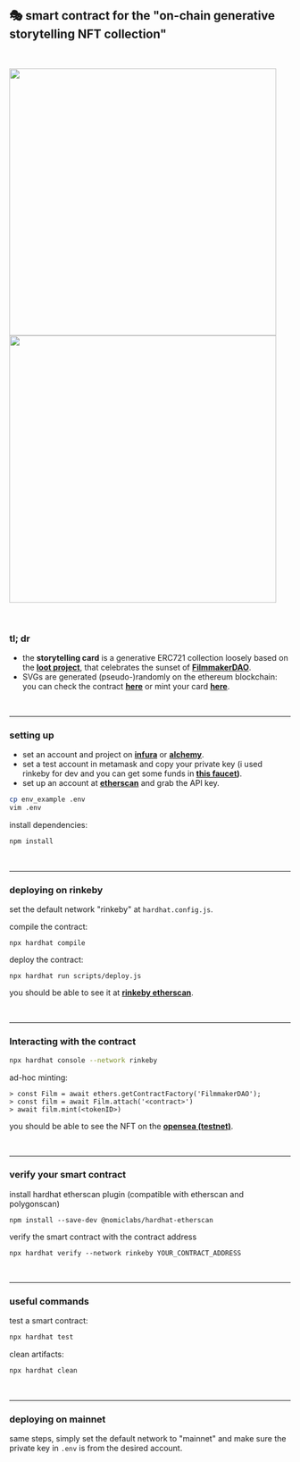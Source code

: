 ## 🎭 smart contract for the "on-chain generative storytelling NFT collection"


<br>


<p float="center">
<img width="478" src="https://github.com/go-outside-labs/generative-sol/assets/138340846/5d2276d0-5623-4ed8-9d83-6be7c840b43c">
<img width="478"  src="https://github.com/go-outside-labs/generative-sol/assets/138340846/92d91fb4-ba2e-448c-a1c8-3ddecbda1ccc">
</p>






<br>

### tl; dr

* the **storytelling card** is a generative ERC721 collection loosely based on the **[loot project](https://www.lootproject.com/)**, that celebrates the sunset of **[FilmmakerDAO](https://story.mirror.xyz/gbwXf_IOm4BkUNmWYWz5M-47Te8ELuQngClR8iHFxDU")**.
* SVGs are generated (pseudo-)randomly on the ethereum blockchain: you can check the contract **[here](https://etherscan.io/address/0x9213256fe89fa0428e8546910a8d78180dbbdc38#code)** or mint your card **[here](https://storyteller-mint-app-git-main-getstory.vercel.app/)**.

 
<br>

---

### setting up

* set an account and project on **[infura](https://infura.io/dashboard)** or **[alchemy](https://dashboard.alchemyapi.io/)**.
* set a test account in metamask and copy your private key (i used rinkeby for dev and you can get some funds in **[this faucet](https://faucet.rinkeby.io/))**.
* set up an account at **[etherscan](https://etherscan.io/)** and grab the API key.

```bash
cp env_example .env
vim .env
```

install dependencies:

```bash
npm install
```

<br>


---

### deploying on rinkeby

set the default network "rinkeby" at `hardhat.config.js`.

compile the contract:

```shell
npx hardhat compile
```

deploy the contract:

```
npx hardhat run scripts/deploy.js
```

you should be able to see it at **[rinkeby etherscan](https://rinkeby.etherscan.io/)**.

<br>

----

### Interacting with the contract

```bash
npx hardhat console --network rinkeby
```

ad-hoc minting:

```
> const Film = await ethers.getContractFactory('FilmmakerDAO');
> const film = await Film.attach('<contract>')
> await film.mint(<tokenID>)
```

you should be able to see the NFT on the **[opensea (testnet)](https://testnets.opensea.io/account)**.

<br>

----

### verify your smart contract

install hardhat etherscan plugin (compatible with etherscan and polygonscan)

```
npm install --save-dev @nomiclabs/hardhat-etherscan
```

verify the smart contract with the contract address

```
npx hardhat verify --network rinkeby YOUR_CONTRACT_ADDRESS
```

<br>

----

### useful commands

test a smart contract:

```bash
npx hardhat test
```

clean artifacts:

```bash
npx hardhat clean
```
<br>


---

### deploying on mainnet

same steps, simply set the default network to "mainnet" and make sure the private key in `.env` is from the desired account.

